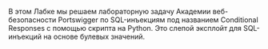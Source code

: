 В этом Лабке мы решаем лабораторную задачу Академии веб-безопасности Portswigger по SQL-инъекциям под названием Conditional Responses с помощью скрипта на Python. Это слепой эксплойт для SQL-инъекций на основе булевых значений.